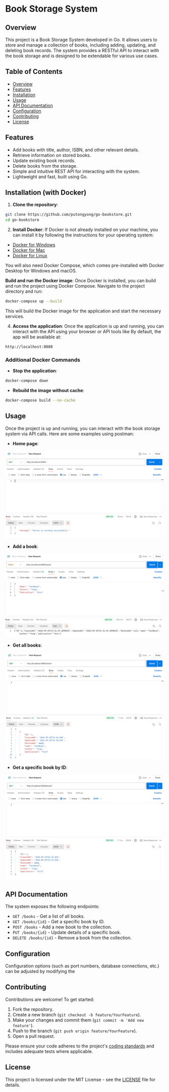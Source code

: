 # Book Storage System

## Overview

This project is a Book Storage System developed in Go. It allows users to store and manage a collection of books, including adding, updating, and deleting book records. The system provides a RESTful API to interact with the book storage and is designed to be extendable for various use cases.

## Table of Contents
- [Overview](#overview)
- [Features](#features)
- [Installation](#installation)
- [Usage](#usage)
- [API Documentation](#api-documentation)
- [Configuration](#configuration)
- [Contributing](#contributing)
- [License](#license)

## Features
- Add books with title, author, ISBN, and other relevant details.
- Retrieve information on stored books.
- Update existing book records.
- Delete books from the storage.
- Simple and intuitive REST API for interacting with the system.
- Lightweight and fast, built using Go.

## Installation (with Docker) 

1. **Clone the repository**:
 ```bash
 git clone https://github.com/putongyong/go-bookstore.git
 cd go-bookstore
 ```

2. **Install Docker**:
 If Docker is not already installed on your machine, you can install it by following the instructions for your operating system:

 - [Docker for Windows](https://docs.docker.com/desktop/install/windows-install/)
 - [Docker for Mac](https://docs.docker.com/desktop/install/mac-install/)
 - [Docker for Linux](https://docs.docker.com/engine/install/)

 You will also need Docker Compose, which comes pre-installed with Docker Desktop for Windows and macOS. 
 
 **Build and run the Docker image**:
 Once Docker is installed, you can build and run the project using Docker Compose. Navigate to the project directory and run:

 ```bash
 docker-compose up --build
 ```

 This will build the Docker image for the application and start the necessary services.

4. **Access the application**:
 Once the application is up and running, you can interact with the API using your browser or API tools like By default, the app will be available at:

 ```bash
 http://localhost:8080
 ```

### Additional Docker Commands

- **Stop the application**:
 ```bash
 docker-compose down
 ```

- **Rebuild the image without cache**:
 ```bash
 docker-compose build --no-cache
 ```


## Usage
Once the project is up and running, you can interact with the book storage system via API calls. Here are some examples using postman:

- **Home page**:

![Alt text](media/home.png)

- **Add a book**:

![Alt text](media/post.png)

- **Get all books**:

![Alt text](media/get_all.png)


- **Get a specific book by ID**:

![Alt text](media/get_by_id.png)

## API Documentation
The system exposes the following endpoints:
- `GET /books` - Get a list of all books.
- `GET /books/{id}` - Get a specific book by ID.
- `POST /books` - Add a new book to the collection.
- `PUT /books/{id}` - Update details of a specific book.
- `DELETE /books/{id}` - Remove a book from the collection.

## Configuration
Configuration options (such as port numbers, database connections, etc.) can be adjusted by modifying the

## Contributing
Contributions are welcome! To get started:
1. Fork the repository.
2. Create a new branch (`git checkout -b feature/YourFeature`).
3. Make your changes and commit them (`git commit -m 'Add new feature'`).
4. Push to the branch (`git push origin feature/YourFeature`).
5. Open a pull request.

Please ensure your code adheres to the project's [coding standards](CODING-STANDARDS.md) and includes adequate tests where applicable.

## License
This project is licensed under the MIT License - see the [LICENSE](LICENSE) file for details.